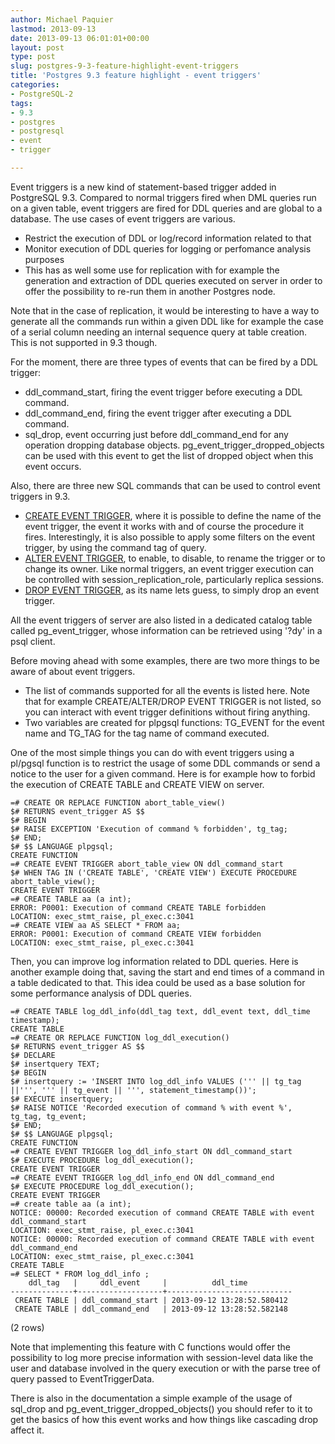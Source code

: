 ```yaml
---
author: Michael Paquier
lastmod: 2013-09-13
date: 2013-09-13 06:01:01+00:00
layout: post
type: post
slug: postgres-9-3-feature-highlight-event-triggers
title: 'Postgres 9.3 feature highlight - event triggers'
categories:
- PostgreSQL-2
tags:
- 9.3
- postgres
- postgresql
- event
- trigger

---
```

Event triggers is a new kind of statement-based trigger added in PostgreSQL 9.3. Compared to normal triggers fired when DML queries run on a given table, event triggers are fired for DDL queries and are global to a database. The use cases of event triggers are various.

  * Restrict the execution of DDL or log/record information related to that
  * Monitor execution of DDL queries for logging or perfomance analysis purposes
  * This has as well some use for replication with for example the generation and extraction of DDL queries executed on server in order to offer the possibility to re-run them in another Postgres node.

Note that in the case of replication, it would be interesting to have a way to generate all the commands run within a given DDL like for example the case of a serial column needing an internal sequence query at table creation. This is not supported in 9.3 though.

For the moment, there are three types of events that can be fired by a DDL trigger:

  * ddl\_command\_start, firing the event trigger before executing a DDL command.
  * ddl\_command\_end, firing the event trigger after executing a DDL command.
  * sql\_drop, event occurring just before ddl\_command\_end for any operation dropping database objects. pg\_event\_trigger\_dropped\_objects can be used with this event to get the list of dropped object when this event occurs.

Also, there are three new SQL commands that can be used to control event triggers in 9.3.

  * [CREATE EVENT TRIGGER](http://www.postgresql.org/docs/9.3/static/sql-createeventtrigger.html), where it is possible to define the name of the event trigger, the event it works with and of course the procedure it fires. Interestingly, it is also possible to apply some filters on the event trigger, by using the command tag of query.
  * [ALTER EVENT TRIGGER](http://www.postgresql.org/docs/9.3/static/sql-altereventtrigger.html), to enable, to disable, to rename the trigger or to change its owner. Like normal triggers, an event trigger execution can be controlled with session\_replication\_role, particularly replica sessions.
  * [DROP EVENT TRIGGER](http://www.postgresql.org/docs/9.3/static/sql-dropeventtrigger.html), as its name lets guess, to simply drop an event trigger.

All the event triggers of server are also listed in a dedicated catalog table called pg\_event\_trigger, whose information can be retrieved using '?dy' in a psql client.

Before moving ahead with some examples, there are two more things to be aware of about event triggers.

  * The list of commands supported for all the events is listed here. Note that for example CREATE/ALTER/DROP EVENT TRIGGER is not listed, so you can interact with event trigger definitions without firing anything.
  * Two variables are created for plpgsql functions: TG\_EVENT for the event name and TG\_TAG for the tag name of command executed.

One of the most simple things you can do with event triggers using a pl/pgsql function is to restrict the usage of some DDL commands or send a notice to the user for a given command. Here is for example how to forbid the execution of CREATE TABLE and CREATE VIEW on server.

    =# CREATE OR REPLACE FUNCTION abort_table_view()
    $# RETURNS event_trigger AS $$
    $# BEGIN
    $# RAISE EXCEPTION 'Execution of command % forbidden', tg_tag;
    $# END;
    $# $$ LANGUAGE plpgsql;
    CREATE FUNCTION
    =# CREATE EVENT TRIGGER abort_table_view ON ddl_command_start
    $# WHEN TAG IN ('CREATE TABLE', 'CREATE VIEW') EXECUTE PROCEDURE abort_table_view();
    CREATE EVENT TRIGGER
    =# CREATE TABLE aa (a int);
    ERROR: P0001: Execution of command CREATE TABLE forbidden
    LOCATION: exec_stmt_raise, pl_exec.c:3041
    =# CREATE VIEW aa AS SELECT * FROM aa;
    ERROR: P0001: Execution of command CREATE VIEW forbidden
    LOCATION: exec_stmt_raise, pl_exec.c:3041

Then, you can improve log information related to DDL queries. Here is another example doing that, saving the start and end times of a command in a table dedicated to that. This idea could be used as a base solution for some performance analysis of DDL queries.

    =# CREATE TABLE log_ddl_info(ddl_tag text, ddl_event text, ddl_time timestamp);
    CREATE TABLE
    =# CREATE OR REPLACE FUNCTION log_ddl_execution()
    $# RETURNS event_trigger AS $$
    $# DECLARE
    $# insertquery TEXT;
    $# BEGIN
    $# insertquery := 'INSERT INTO log_ddl_info VALUES (''' || tg_tag ||''', ''' || tg_event || ''', statement_timestamp())';
    $# EXECUTE insertquery;
    $# RAISE NOTICE 'Recorded execution of command % with event %', tg_tag, tg_event;
    $# END;
    $# $$ LANGUAGE plpgsql;
    CREATE FUNCTION
    =# CREATE EVENT TRIGGER log_ddl_info_start ON ddl_command_start
    $# EXECUTE PROCEDURE log_ddl_execution();
    CREATE EVENT TRIGGER
    =# CREATE EVENT TRIGGER log_ddl_info_end ON ddl_command_end
    $# EXECUTE PROCEDURE log_ddl_execution();
    CREATE EVENT TRIGGER
    =# create table aa (a int);
    NOTICE: 00000: Recorded execution of command CREATE TABLE with event ddl_command_start
    LOCATION: exec_stmt_raise, pl_exec.c:3041
    NOTICE: 00000: Recorded execution of command CREATE TABLE with event ddl_command_end
    LOCATION: exec_stmt_raise, pl_exec.c:3041
    CREATE TABLE
    =# SELECT * FROM log_ddl_info ;
        ddl_tag   |     ddl_event     |          ddl_time
    --------------+-------------------+----------------------------
     CREATE TABLE | ddl_command_start | 2013-09-12 13:28:52.580412
     CREATE TABLE | ddl_command_end   | 2013-09-12 13:28:52.582148
   (2 rows)

Note that implementing this feature with C functions would offer the possibility to log more precise information with session-level data like the user and database involved in the query execution or with the parse tree of query passed to EventTriggerData.

There is also in the documentation a simple example of the usage of sql\_drop and pg\_event\_trigger\_dropped\_objects() you should refer to it to get the basics of how this event works and how things like cascading drop affect it.
